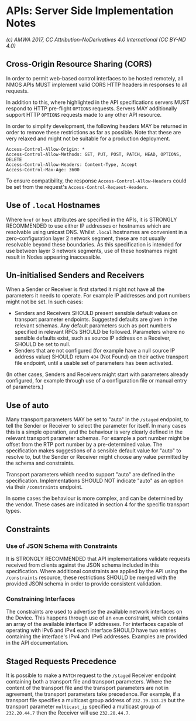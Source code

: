 # APIs: Server Side Implementation Notes

_(c) AMWA 2017, CC Attribution-NoDerivatives 4.0 International (CC BY-ND 4.0)_

## Cross-Origin Resource Sharing (CORS)

In order to permit web-based control interfaces to be hosted remotely, all NMOS APIs MUST implement valid CORS HTTP headers in responses to all requests.

In addition to this, where highlighted in the API specifications servers MUST respond to HTTP pre-flight `OPTIONS` requests. Servers MAY additionally support HTTP `OPTIONS` requests made to any other API resource.

In order to simplify development, the following headers MAY be returned in order to remove these restrictions as far as possible. Note that these are very relaxed and might not be suitable for a production deployment.

```http
Access-Control-Allow-Origin: *
Access-Control-Allow-Methods: GET, PUT, POST, PATCH, HEAD, OPTIONS, DELETE
Access-Control-Allow-Headers: Content-Type, Accept
Access-Control-Max-Age: 3600
```

To ensure compatibility, the response `Access-Control-Allow-Headers` could be set from the request's `Access-Control-Request-Headers`.

## Use of `.local` Hostnames

Where `href` or `host` attributes are specified in the APIs, it is STRONGLY RECOMMENDED to use either IP addresses or hostnames which are resolvable using unicast DNS. Whilst `.local` hostnames are convenient in a zero-configuration layer 2 network segment, these are not usually resolvable beyond these boundaries. As this specification is intended for use between layer 3 network segments, use of these hostnames might result in Nodes appearing inaccessible.

## Un-initialised Senders and Receivers

When a Sender or Receiver is first started it might not have all the parameters it needs to operate. For example IP addresses and port numbers might not be set. In such cases:

- Senders and Receivers SHOULD present sensible default values on transport parameter endpoints. Suggested defaults are given in the relevant schemas. Any default parameters such as port numbers specified in relevant RFCs SHOULD be followed. Parameters where no sensible defaults exist, such as source IP address on a Receiver, SHOULD be set to null.
- Senders that are not configured (for example have a null source IP address value) SHOULD return `404` (Not Found) on their active transport file endpoint, until a usable set of parameters has been activated.

(In other cases, Senders and Receivers might start with parameters already configured, for example through use of a configuration file or manual entry of parameters.)

## Use of auto

Many transport parameters MAY be set to "auto" in the `/staged` endpoint, to tell the Sender or Receiver to select the parameter for itself. In many cases this is a simple operation, and the behaviour is very clearly defined in the relevant transport parameter schemas. For example a port number might be offset from the RTP port number by a pre-determined value. The specification makes suggestions of a sensible default value for "auto" to resolve to, but the Sender or Receiver might choose any value permitted by the schema and constraints.

Transport parameters which need to support "auto" are defined in the specification. Implementations SHOULD NOT indicate "auto" as an option via their `/constraints` endpoint.

In some cases the behaviour is more complex, and can be determined by the vendor. These cases are indicated in section 4 for the specific transport types.

## Constraints

### Use of JSON Schema with Constraints

It is STRONGLY RECOMMENDED that API implementations validate requests received from clients against the JSON schema included in this specification. Where additional constraints are applied by the API using the `/constraints` resource, these restrictions SHOULD be merged with the provided JSON schema in order to provide consistent validation.

### Constraining Interfaces

The constraints are used to advertise the available network interfaces on the Device. This happens through use of an `enum` constraint, which contains an array of the available interface IP addresses. For interfaces capable of operating with IPv6 and IPv4 each interface SHOULD have two entries containing the interface's IPv4 and IPv6 addresses. Examples are provided in the API documentation.

## Staged Requests Precedence

It is possible to make a `PATCH` request to the `/staged` Receiver endpoint containing both a transport file and transport parameters. Where the content of the transport file and the transport parameters are not in agreement, the transport parameters take precedence. For example, if a transport file specifies a multicast group address of `232.19.133.29` but the transport parameter `multicast_ip` specified a multicast group of `232.20.44.7` then the Receiver will use `232.20.44.7`.
